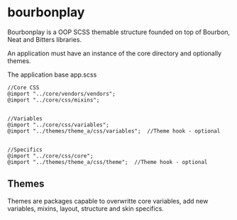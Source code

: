 # bourbonplay

Bourbonplay is a OOP SCSS themable structure founded on top of Bourbon, Neat and Bitters libraries.

An application must have an instance of the core directory and optionally themes.

The application base app.scss 

    //Core CSS 
    @import "../core/vendors/vendors";
    @import "../core/css/mixins";


    //Variables
    @import "../core/css/variables";
    @import "../themes/theme_a/css/variables";  //Theme hook - optional


    //Specifics
    @import "../core/css/core";
    @import "../themes/theme_a/css/theme";  //Theme hook - optional


## Themes

Themes are packages capable to overwritte core variables, add new variables, mixins, layout, structure and skin specifics. 
